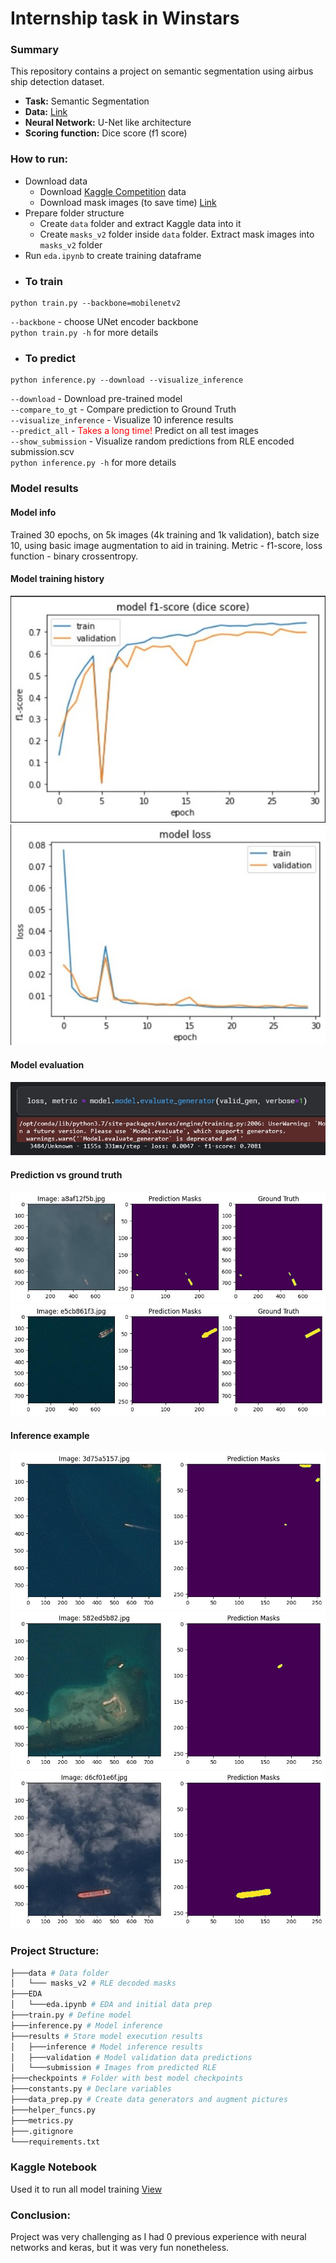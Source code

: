 # Internship task in Winstars

### Summary
This repository contains a project on semantic segmentation using airbus ship detection dataset.


- **Task:** Semantic Segmentation <br>
- **Data:** <a href='https://www.kaggle.com/c/airbus-ship-detection/data'>Link</a> <br>
- **Neural Network:** U-Net like architecture
- **Scoring function:** Dice score (f1 score)

### How to run:
* Download data 
  - Download <a href='https://www.kaggle.com/c/airbus-ship-detection/data'>Kaggle Competition</a> data 
  - Download mask images (to save time) <a href='https://drive.google.com/file/d/1jzMSN3sUtAdGSvWUAp9WS_oDfoMVx6YD/view?usp=sharing'>Link</a>
* Prepare folder structure
  - Create `data` folder and extract Kaggle data into it
  - Create `masks_v2` folder inside `data` folder. Extract mask images into `masks_v2` folder
* Run `eda.ipynb` to create training dataframe
* ### To train
```
python train.py --backbone=mobilenetv2
```
`--backbone` - choose UNet encoder backbone <br>
`python train.py -h` for more details
* ### To predict
```
python inference.py --download --visualize_inference
```
`--download` - Download pre-trained model <br>
`--compare_to_gt` - Compare prediction to Ground Truth <br>
`--visualize_inference` - Visualize 10 inference results <br>
`--predict_all` - <span style='color: red'>Takes a long time!</span> Predict on all test images  <br>
`--show_submission` - Visualize random predictions from RLE encoded submission.scv <br>
`python inference.py -h` for more details
### Model results

#### Model info
Trained 30 epochs, on 5k images (4k training and 1k validation), batch size 10, using basic image augmentation to aid in training.
Metric - f1-score, loss function - binary crossentropy.

#### Model training history
<img src="results\f1-score.jpg"/>
<img src="results\loss.jpg"/>

#### Model evaluation
<img src="results\eval.jpg"/>

#### Prediction vs ground truth
<img src="results\validation\a8af12f5b.jpg"/>
<img src="results\validation\e5cb861f3.jpg"/>

#### Inference example
<img src="results\inference\3d75a5157.jpg"/>
<img src="results\inference\582ed5b82.jpg"/>
<img src="results\inference\d6cf01e6f.jpg"/>

### Project Structure:
```bash
├───data # Data folder
│   └─── masks_v2 # RLE decoded masks
├───EDA
│   └───eda.ipynb # EDA and initial data prep
├───train.py # Define model
├───inference.py # Model inference 
├───results # Store model execution results
│   ├───inference # Model inference results
│   ├───validation # Model validation data predictions
│   └───submission # Images from predicted RLE
├───checkpoints # Folder with best model checkpoints
├───constants.py # Declare variables
├───data_prep.py # Create data generators and augment pictures
├───helper_funcs.py
├───metrics.py
├───.gitignore
└───requirements.txt
```
### Kaggle Notebook
Used it to run all model training <a href='https://www.kaggle.com/jeniagerasimov/airbus-semantic-segmantation'>View</a>

### Conclusion:
Project was very challenging as I had 0 previous experience with neural networks and keras, but it was very fun nonetheless.
